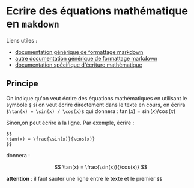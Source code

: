 # Ecrire des équations mathématique en `makdown`

Liens utiles : 
* [documentation générique de formattage markdown](https://docs.framasoft.org/fr/grav/markdown.html)
* [autre documentation générique de formattage markdown](https://docs.github.com/fr/get-started/writing-on-github/getting-started-with-writing-and-formatting-on-github/basic-writing-and-formatting-syntax)
* [documentation spécifique d'écriture mathématique](https://fr.wikibooks.org/wiki/LaTeX/Écrire_des_mathématiques)

## Principe

On indique qu'on veut écrire des équations mathématiques en utilisant le symbole `$` si on veut écrire directement dans le texte en cours, on écrira `$\tan(x) = \sin(x) / \cos(x)$` qui donnera : $\tan(x) = \sin(x) / \cos(x)$

Sinon,on peut écrire à la ligne. Par exemple, écrire :
```
$$
\tan(x) = \frac{\sin(x)}{\cos(x)}
$$
```
donnera :

$$
\tan(x) = \frac{\sin(x)}{\cos(x)}
$$

**attention** : il faut sauter une ligne entre le texte et le premier `$$`




